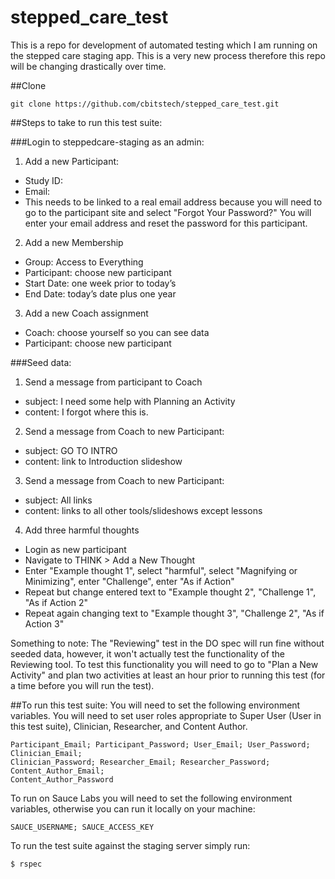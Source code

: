stepped_care_test
=================
This is a repo for development of automated testing which I am running on the stepped care staging app. This is a 
very new process therefore this repo will be changing drastically over time.

##Clone

    git clone https://github.com/cbitstech/stepped_care_test.git

##Steps to take to run this test suite:

###Login to steppedcare-staging as an admin:

1. Add a new Participant:
  - Study ID: 
  - Email:
  - This needs to be linked to a real email address because you will need to go to the participant site and select
  "Forgot Your Password?" You will enter your email address and reset the password for this participant.
2. Add a new Membership
  - Group: Access to Everything
  - Participant: choose new participant
  - Start Date: one week prior to today’s
  - End Date: today’s date plus one year
3. Add a new Coach assignment
  - Coach: choose yourself so you can see data
  - Participant: choose new participant

###Seed data:

1. Send a message from participant to Coach
  - subject: I need some help with Planning an Activity
  - content: I forgot where this is.
2. Send a message from Coach to new Participant:
  - subject: GO TO INTRO
  - content: link to Introduction slideshow
3. Send a message from Coach to new Participant:
  - subject: All links
  - content: links to all other tools/slideshows except lessons
4. Add three harmful thoughts
  - Login as new participant
  - Navigate to THINK > Add a New Thought
  - Enter "Example thought 1", select "harmful", select "Magnifying or Minimizing", enter "Challenge", enter "As if
  Action"
  - Repeat but change entered text to "Example thought 2", "Challenge 1", "As if Action 2"
  - Repeat again changing text to "Example thought 3", "Challenge 2", "As if Action 3"

Something to note:
  The "Reviewing" test in the DO spec will run fine without seeded data, however, it won't actually test the
  functionality of the Reviewing tool. To test this functionality you will need to go to "Plan a New Activity" and plan
  two activities at least an hour prior to running this test (for a time before you will run the test).


##To run this test suite:
You will need to set the following environment variables. You will need to set user roles appropriate to Super User
(User in this test suite), Clinician, Researcher, and Content Author.

    Participant_Email; Participant_Password; User_Email; User_Password; Clinician_Email;
    Clinician_Password; Researcher_Email; Researcher_Password; Content_Author_Email;
    Content_Author_Password

To run on Sauce Labs you will need to set the following environment variables, otherwise you can run it locally on your
machine:

    SAUCE_USERNAME; SAUCE_ACCESS_KEY

To run the test suite against the staging server simply run:

    $ rspec
